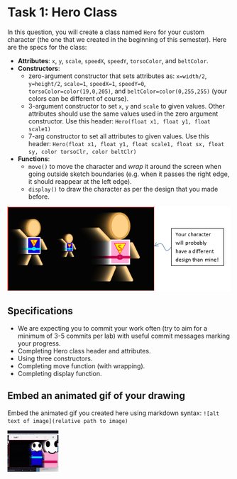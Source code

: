 # Task 1: Hero Class

In this question, you will create a class named `Hero` for your custom character (the one that we created in the beginning of this semester). Here are the specs for the class:

- **Attributes**: `x`, `y`, `scale`, `speedX`, `speedY`, `torsoColor`, and `beltColor`.
- **Constructors**:
    - zero-argument constructor that sets attributes as: `x=width/2`, `y=height/2`, `scale=1`, `speedX=1`, `speedY=0`, `torsoColor=color(19,0,205)`, and `beltColor=color(0,255,255)` (your colors can be different of course).
    - 3-argument constructor to set `x`, `y` and `scale` to given values. Other attributes should use the same values used in the zero argument constructor. Use this header: ```Hero(float x1, float y1, float scale1)```
    - 7-arg constructor to set all attributes to given values. Use this header: ```Hero(float x1, float y1, float scale1, float sx, float sy, color torsoClr, color beltClr)```
- **Functions**:
    - `move()` to move the character and _wrap_ it around the screen when going outside sketch boundaries (e.g. when it passes the right edge, it should reappear at the left edge).
    - `display()` to draw the character as per the design that you made before.

![](../images/Q1_Hero.png)


## Specifications

- We are expecting you to commit your work often (try to aim for a minimum of 3-5 commits per lab) with useful commit messages marking your progress.
- Completing Hero class header and attributes.
- Using three constructors.
- Completing move function (with wrapping).
- Completing display function.

## Embed an animated gif of your drawing
 
Embed the animated gif you created here using markdown syntax: `![alt text of image](relative path to image)`

![task1](task1.gif)